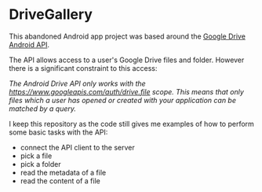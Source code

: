 # DriveGallery
This abandoned Android app project was based around the [Google Drive Android API](https://developers.google.com/drive/android/).

The API allows access to a user's Google Drive files and folder. However there is a significant constraint to this access:

_The Android Drive API only works with the https://www.googleapis.com/auth/drive.file scope. This means that only files which a user has opened or created with your application can be matched by a query._

I keep this repository as the code still gives me examples of how to perform some basic tasks with the API:
* connect the API client to the server
* pick a file
* pick a folder
* read the metadata of a file
* read the content of a file
